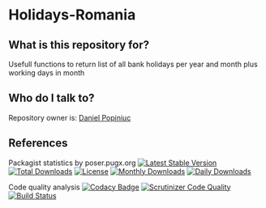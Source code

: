 Holidays-Romania
==================

## What is this repository for? ##

Usefull functions to return list of all bank holidays per year and month plus working days in month


## Who do I talk to? ##

Repository owner is: [Daniel Popiniuc](mailto:daniel.popiniuc@honeywell.com)


## References ##

Packagist statistics by poser.pugx.org
[![Latest Stable Version](https://poser.pugx.org/danielgp/bank-holidays/v/stable)](https://packagist.org/packages/danielgp/bank-holidays)
[![Total Downloads](https://poser.pugx.org/danielgp/bank-holidays/downloads)](https://packagist.org/packages/danielgp/bank-holidays)
[![License](https://poser.pugx.org/danielgp/bank-holidays/license)](https://packagist.org/packages/danielgp/bank-holidays)
[![Monthly Downloads](https://poser.pugx.org/danielgp/bank-holidays/d/monthly)](https://packagist.org/packages/danielgp/bank-holidays)
[![Daily Downloads](https://poser.pugx.org/danielgp/bank-holidays/d/daily)](https://packagist.org/packages/danielgp/bank-holidays)

Code quality analysis
[![Codacy Badge](https://api.codacy.com/project/badge/grade/7a1431537d914b3aaddd8eebfa077035)](https://www.codacy.com/app/danielpopiniuc/bank-holidays)
[![Scrutinizer Code Quality](https://scrutinizer-ci.com/g/danielgp/bank-holidays/badges/quality-score.png?b=master)](https://scrutinizer-ci.com/g/danielgp/bank-holidays/?branch=master)
[![Build Status](https://scrutinizer-ci.com/g/danielgp/bank-holidays/badges/build.png?b=master)](https://scrutinizer-ci.com/g/danielgp/bank-holidays/build-status/master)
